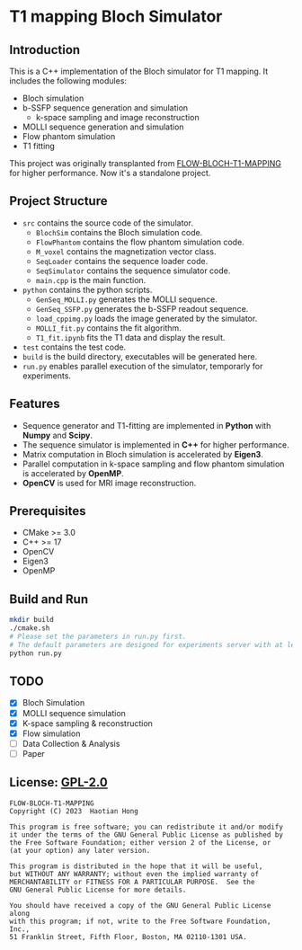 # T1 mapping Bloch Simulator

## Introduction

This is a C++ implementation of the Bloch simulator for T1 mapping. It includes the following modules: 

- Bloch simulation
- b-SSFP sequence generation and simulation
    - k-space sampling and image reconstruction
- MOLLI sequence generation and simulation
- Flow phantom simulation
- T1 fitting

This project was originally transplanted from [FLOW-BLOCH-T1-MAPPING](https://github.com/bughht/Flow-Bloch-T1-mapping) for higher performance. Now it's a standalone project.


## Project Structure

- `src` contains the source code of the simulator.
    - `BlochSim` contains the Bloch simulation code.
    - `FlowPhantom` contains the flow phantom simulation code.
    - `M_voxel` contains the magnetization vector class.
    - `SeqLoader` contains the sequence loader code.
    - `SeqSimulator` contains the sequence simulator code.
    - `main.cpp` is the main function.
- `python` contains the python scripts.
    - `GenSeq_MOLLI.py` generates the MOLLI sequence.
    - `GenSeq_SSFP.py` generates the b-SSFP readout sequence.
    - `load_cppimg.py` loads the image generated by the simulator.
    - `MOLLI_fit.py` contains the fit algorithm.
    - `T1_fit.ipynb` fits the T1 data and display the result.
- `test` contains the test code.
- `build` is the build directory, executables will be generated here.
- `run.py` enables parallel execution of the simulator, temporarly for experiments.

## Features

- Sequence generator and T1-fitting are implemented in **Python** with **Numpy** and **Scipy**. 
- The sequence simulator is implemented in **C++** for higher performance.
- Matrix computation in Bloch simulation is accelerated by **Eigen3**.
- Parallel computation in k-space sampling and flow phantom simulation is accelerated by **OpenMP**.
- **OpenCV** is used for MRI image reconstruction. 

## Prerequisites

- CMake >= 3.0
- C++ >= 17
- OpenCV
- Eigen3
- OpenMP

## Build and Run

```bash
mkdir build
./cmake.sh
# Please set the parameters in run.py first.
# The default parameters are designed for experiments server with at least 32 processors and 64GB memory.
python run.py
```

## TODO

- [x] Bloch Simulation
- [x] MOLLI sequence simulation
- [x] K-space sampling & reconstruction
- [x] Flow simulation
- [ ] Data Collection & Analysis
- [ ] Paper

## License: [GPL-2.0](LICENSE)

    FLOW-BLOCH-T1-MAPPING
    Copyright (C) 2023  Haotian Hong

    This program is free software; you can redistribute it and/or modify
    it under the terms of the GNU General Public License as published by
    the Free Software Foundation; either version 2 of the License, or
    (at your option) any later version.

    This program is distributed in the hope that it will be useful,
    but WITHOUT ANY WARRANTY; without even the implied warranty of
    MERCHANTABILITY or FITNESS FOR A PARTICULAR PURPOSE.  See the
    GNU General Public License for more details.

    You should have received a copy of the GNU General Public License along
    with this program; if not, write to the Free Software Foundation, Inc.,
    51 Franklin Street, Fifth Floor, Boston, MA 02110-1301 USA.

